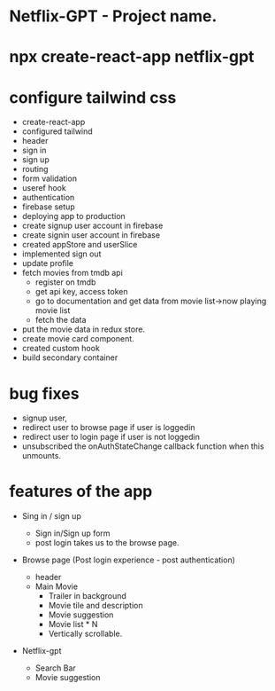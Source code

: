 # Netflix-GPT - Project name.

# npx create-react-app netflix-gpt
# configure tailwind css

- create-react-app
- configured tailwind
- header
- sign in
- sign up
- routing
- form validation
- useref hook
- authentication
- firebase setup
- deploying app to production
- create signup user account in firebase
- create signin user account in firebase
- created appStore and userSlice
- implemented sign out
- update profile
- fetch movies from tmdb api
    - register on tmdb 
    - get api key, access token
    - go to documentation and get data from movie list->now playing movie list
    - fetch the data
- put the movie data in redux store.
- create movie card component.
- created custom hook
- build secondary container




# bug fixes
- signup user,
- redirect user to browse page if user is loggedin
- redirect user to login page if user is not loggedin
- unsubscribed the onAuthStateChange callback function when this unmounts.

# features of the app
- Sing in / sign up
    - Sign in/Sign up form
    - post login takes us to the browse page.

- Browse page (Post login experience - post authentication)
    - header
    - Main Movie
        - Trailer in background
        - Movie tile and description
        - Movie suggestion
        - Movie list * N
        - Vertically scrollable. 


- Netflix-gpt 
    - Search Bar
    - Movie suggestion